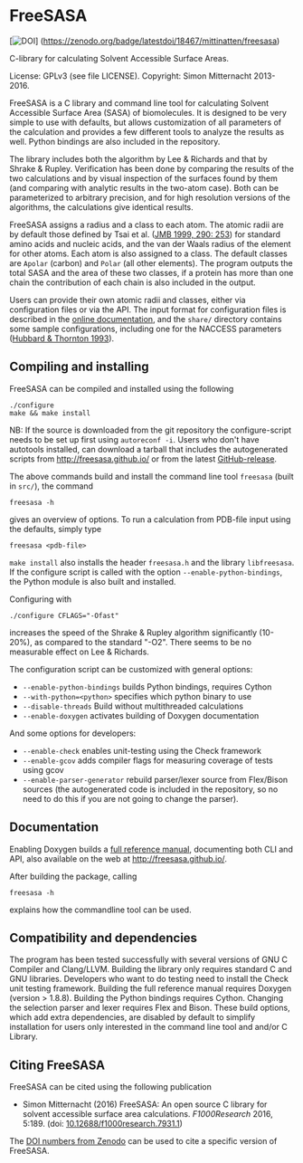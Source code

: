FreeSASA
========

[![DOI](https://zenodo.org/badge/18467/mittinatten/freesasa.svg)]
(https://zenodo.org/badge/latestdoi/18467/mittinatten/freesasa)

C-library for calculating Solvent Accessible Surface Areas.

License: GPLv3 (see file LICENSE). Copyright: Simon Mitternacht 2013-2016.

FreeSASA is a C library and command line tool for calculating Solvent
Accessible Surface Area (SASA) of biomolecules. It is designed to be
very simple to use with defaults, but allows customization of all
parameters of the calculation and provides a few different tools to
analyze the results as well. Python bindings are also included in the
repository.

The library includes both the algorithm by Lee & Richards and that by
Shrake & Rupley. Verification has been done by comparing the results
of the two calculations and by visual inspection of the surfaces found
by them (and comparing with analytic results in the two-atom
case). Both can be parameterized to arbitrary precision, and for high
resolution versions of the algorithms, the calculations give identical
results.

FreeSASA assigns a radius and a class to each atom. The atomic radii
are by default those defined by Tsai et al. ([JMB 1999, 290:
253](http://www.ncbi.nlm.nih.gov/pubmed/10388571)) for standard amino
acids and nucleic acids, and the van der Waals radius of the element
for other atoms. Each atom is also assigned to a class. The default
classes are `Apolar` (carbon) and `Polar` (all other elements). The
program outputs the total SASA and the area of these two classes, if a
protein has more than one chain the contribution of each chain is also
included in the output.

Users can provide their own atomic radii and classes, either via
configuration files or via the API. The input format for configuration
files is described in the [online
documentation](http://freesasa.github.io/doxygen/Config-file.html),
and the `share/` directory contains some sample configurations,
including one for the NACCESS parameters ([Hubbard & Thornton
1993](http://www.bioinf.manchester.ac.uk/naccess/)).

Compiling and installing
------------------------

FreeSASA can be compiled and installed using the following

    ./configure
    make && make install

NB: If the source is downloaded from the git repository the
configure-script needs to be set up first using `autoreconf -i`. Users
who don't have autotools installed, can download a tarball that
includes the autogenerated scripts from http://freesasa.github.io/ or
from the latest
[GitHub-release](https://github.com/mittinatten/freesasa/releases).

The above commands build and install the command line tool `freesasa`
(built in `src/`), the command

    freesasa -h

gives an overview of options. To run a calculation from PDB-file input
using the defaults, simply type

    freesasa <pdb-file>

`make install` also installs the header `freesasa.h` and the library
`libfreesasa`. If the configure script is called with the option
`--enable-python-bindings`, the Python module is also built and 
installed.

Configuring with

    ./configure CFLAGS="-Ofast" 

increases the speed of the Shrake & Rupley algorithm significantly
(10-20%), as compared to the standard "-O2". There seems to be no
measurable effect on Lee & Richards.

The configuration script can be customized with general options:
* `--enable-python-bindings` builds Python bindings, requires Cython
* `--with-python=<python>` specifies which python binary to use
* `--disable-threads` Build without multithreaded calculations
* `--enable-doxygen` activates building of Doxygen documentation

And some options for developers:
* `--enable-check` enables unit-testing using the Check framework
* `--enable-gcov` adds compiler flags for measuring coverage of tests
    using gcov
* `--enable-parser-generator` rebuild parser/lexer source from
    Flex/Bison sources (the autogenerated code is included in the
    repository, so no need to do this if you are not going to change
    the parser).

Documentation
-------------

Enabling Doxygen builds a [full reference
manual](http://freesasa.github.io/doxygen/), documenting both CLI and
API, also available on the web at http://freesasa.github.io/.

After building the package, calling
 
    freesasa -h
    
explains how the commandline tool can be used.

Compatibility and dependencies
------------------------------

The program has been tested successfully with several versions of GNU
C Compiler and Clang/LLVM. Building the library only requires standard
C and GNU libraries. Developers who want to do testing need to install
the Check unit testing framework. Building the full reference manual
requires Doxygen (version > 1.8.8). Building the Python bindings
requires Cython. Changing the selection parser and lexer requires Flex 
and Bison. These build options, which add extra dependencies,
are disabled by default to simplify installation for users only
interested in the command line tool and and/or C Library.

Citing FreeSASA
---------------

FreeSASA can be cited using the following publication

* Simon Mitternacht (2016) FreeSASA: An open source C library for solvent accessible surface area calculations. _F1000Research_ 2016, 5:189. (doi: [10.12688/f1000research.7931.1](http://dx.doi.org/10.12688/f1000research.7931.1)) 

The [DOI numbers from Zenodo](https://zenodo.org/badge/latestdoi/18467/mittinatten/freesasa)
can be used to cite a specific version of FreeSASA.
